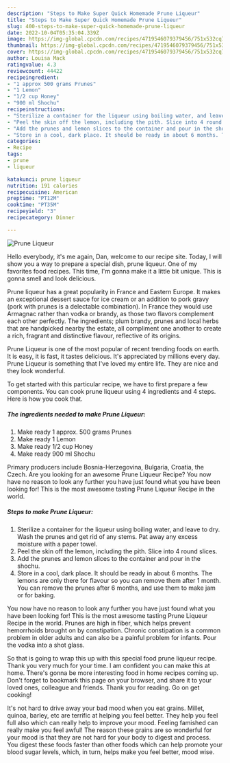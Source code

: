 ```yaml
---
description: "Steps to Make Super Quick Homemade Prune Liqueur"
title: "Steps to Make Super Quick Homemade Prune Liqueur"
slug: 400-steps-to-make-super-quick-homemade-prune-liqueur
date: 2022-10-04T05:35:04.339Z
image: https://img-global.cpcdn.com/recipes/4719546079379456/751x532cq70/prune-liqueur-recipe-main-photo.jpg
thumbnail: https://img-global.cpcdn.com/recipes/4719546079379456/751x532cq70/prune-liqueur-recipe-main-photo.jpg
cover: https://img-global.cpcdn.com/recipes/4719546079379456/751x532cq70/prune-liqueur-recipe-main-photo.jpg
author: Louisa Mack
ratingvalue: 4.3
reviewcount: 44422
recipeingredient:
- "1 approx 500 grams Prunes"
- "1 Lemon"
- "1/2 cup Honey"
- "900 ml Shochu"
recipeinstructions:
- "Sterilize a container for the liqueur using boiling water, and leave to dry. Wash the prunes and get rid of any stems. Pat away any excess moisture with a paper towel."
- "Peel the skin off the lemon, including the pith. Slice into 4 round slices."
- "Add the prunes and lemon slices to the container and pour in the shochu."
- "Store in a cool, dark place. It should be ready in about 6 months. The lemons are only there for flavour so you can remove them after 1 month.  You can remove the prunes after 6 months, and use them to make jam or for baking."
categories:
- Recipe
tags:
- prune
- liqueur

katakunci: prune liqueur 
nutrition: 191 calories
recipecuisine: American
preptime: "PT12M"
cooktime: "PT35M"
recipeyield: "3"
recipecategory: Dinner

---
```



![Prune Liqueur](https://img-global.cpcdn.com/recipes/4719546079379456/751x532cq70/prune-liqueur-recipe-main-photo.jpg)

Hello everybody, it's me again, Dan, welcome to our recipe site. Today, I will show you a way to prepare a special dish, prune liqueur. One of my favorites food recipes. This time, I'm gonna make it a little bit unique. This is gonna smell and look delicious.

Prune liqueur has a great popularity in France and Eastern Europe. It makes an exceptional dessert sauce for ice cream or an addition to pork gravy (pork with prunes is a delectable combination). In France they would use Armagnac rather than vodka or brandy, as those two flavors complement each other perfectly. The ingredients; plum brandy, prunes and local herbs that are handpicked nearby the estate, all compliment one another to create a rich, fragrant and distinctive flavour, reflective of its origins.

Prune Liqueur is one of the most popular of recent trending foods on earth. It is easy, it is fast, it tastes delicious. It's appreciated by millions every day. Prune Liqueur is something that I've loved my entire life. They are nice and they look wonderful.


To get started with this particular recipe, we have to first prepare a few components. You can cook prune liqueur using 4 ingredients and 4 steps. Here is how you cook that.

<!--inarticleads1-->

##### The ingredients needed to make Prune Liqueur:

1. Make ready 1 approx. 500 grams Prunes
1. Make ready 1 Lemon
1. Make ready 1/2 cup Honey
1. Make ready 900 ml Shochu


Primary producers include Bosnia-Herzegovina, Bulgaria, Croatia, the Czech. Are you looking for an awesome Prune Liqueur Recipe? You now have no reason to look any further you have just found what you have been looking for! This is the most awesome tasting Prune Liqueur Recipe in the world. 

<!--inarticleads2-->

##### Steps to make Prune Liqueur:

1. Sterilize a container for the liqueur using boiling water, and leave to dry. Wash the prunes and get rid of any stems. Pat away any excess moisture with a paper towel.
1. Peel the skin off the lemon, including the pith. Slice into 4 round slices.
1. Add the prunes and lemon slices to the container and pour in the shochu.
1. Store in a cool, dark place. It should be ready in about 6 months. The lemons are only there for flavour so you can remove them after 1 month.  You can remove the prunes after 6 months, and use them to make jam or for baking.


You now have no reason to look any further you have just found what you have been looking for! This is the most awesome tasting Prune Liqueur Recipe in the world. Prunes are high in fiber, which helps prevent hemorrhoids brought on by constipation. Chronic constipation is a common problem in older adults and can also be a painful problem for infants. Pour the vodka into a shot glass. 

So that is going to wrap this up with this special food prune liqueur recipe. Thank you very much for your time. I am confident you can make this at home. There's gonna be more interesting food in home recipes coming up. Don't forget to bookmark this page on your browser, and share it to your loved ones, colleague and friends. Thank you for reading. Go on get cooking!

It's not hard to drive away your bad mood when you eat grains. Millet, quinoa, barley, etc are terrific at helping you feel better. They help you feel full also which can really help to improve your mood. Feeling famished can really make you feel awful! The reason these grains are so wonderful for your mood is that they are not hard for your body to digest and process. You digest these foods faster than other foods which can help promote your blood sugar levels, which, in turn, helps make you feel better, mood wise.
